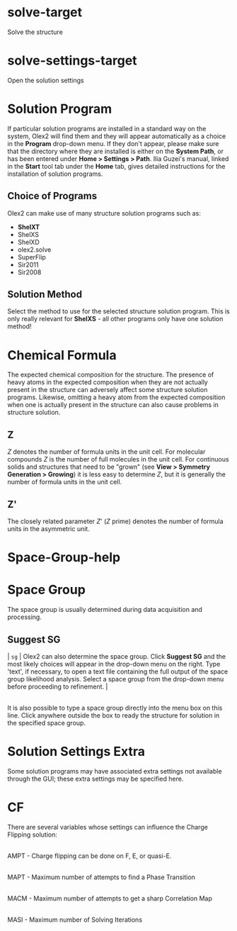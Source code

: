 # solve-target
Solve the structure


# solve-settings-target
Open the solution settings


# Solution Program
If particular solution programs are installed in a standard way on the system, Olex2 will find them and they will appear automatically as a choice in the **Program** drop-down menu. If they don't appear, please make sure that the directory where they are installed is either on the **System Path**, or has been entered under **Home > Settings > Path**. Ilia Guzei's manual, linked in the **Start** tool tab under the **Home** tab, gives detailed instructions for the installation of solution programs.

## Choice of Programs
Olex2 can make use of many structure solution programs such as:

  - **ShelXT**
  - ShelXS
  - ShelXD
  - olex2.solve
  - SuperFlip
  - Sir2011
  - Sir2008

## Solution Method
Select the method to use for the selected structure solution program. This is only really relevant for **ShelXS** - all other programs only have one solution method!


[comment]: < Help text for "Reflections" is now taken from refine.md. >


# Chemical Formula
The expected chemical composition for the structure. The presence of heavy atoms in the expected composition when they are not actually present in the structure can adversely affect some structure solution programs. Likewise, omitting a heavy atom from the expected composition when one is actually present in the structure can also cause problems in structure solution.

## Z
*Z* denotes the number of formula units in the unit cell. For molecular compounds *Z* is the number of full molecules in the unit cell. For continuous solids and structures that need to be "grown" (see **View > Symmetry Generation > Growing**) it is less easy to determine *Z*, but it is generally the number of formula units in the unit cell.

## Z'
The closely related parameter *Z*' (*Z* prime) denotes the number of formula units in the asymmetric unit.


# Space-Group-help
# Space Group
The space group is usually determined during data acquisition and processing.

## Suggest SG
| `sg` | Olex2 can also determine the space group. Click **Suggest SG** and the most likely choices will appear in the drop-down menu on the right. Type 'text', if necessary, to open a text file containing the full output of the space group likelihood analysis. Select a space group from the drop-down menu before proceeding to refinement. |
<br>
<br>

It is also possible to type a space group directly into the menu box on this line. Click anywhere outside the box to ready the structure for solution in the specified space group.


# Solution Settings Extra
Some solution programs may have associated extra settings not available through the GUI; these extra settings may be specified here.

# CF
There are several variables whose settings can influence the Charge Flipping solution:
<br>
<br>

AMPT - Charge flipping can be done on F, E, or quasi-E.
<br>
<br>

MAPT - Maximum number of attempts to find a Phase Transition 
<br>
<br>

MACM - Maximum number of attempts to get a sharp Correlation Map 
<br>
<br>

MASI - Maximum number of Solving Iterations 